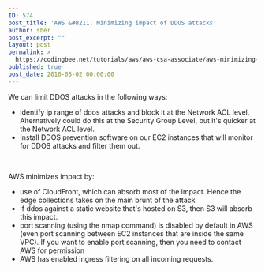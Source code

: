 ```yaml
---
ID: 574
post_title: 'AWS &#8211; Minimizing impact of DDOS attacks'
author: sher
post_excerpt: ""
layout: post
permalink: >
  https://codingbee.net/tutorials/aws/aws-csa-associate/aws-minimizing-impact-of-ddos-attacks
published: true
post_date: 2016-05-02 00:00:00
---
```

We can limit DDOS attacks in the following ways:
<ul>
 	<li>identify ip range of ddos attacks and block it at the Network ACL level. Alternatively could do this at the Security Group Level, but it's quicker at the Network ACL level.</li>
 	<li>Install DDOS prevention software on our EC2 instances that will monitor for DDOS attacks and filter them out.</li>
</ul>
&nbsp;

AWS minimizes impact by:
<ul>
 	<li>use of CloudFront, which can absorb most of the impact. Hence the edge collections takes on the main brunt of the attack</li>
 	<li>If ddos against a static website that's hosted on S3, then S3 will absorb this impact.</li>
 	<li>port scanning (using the nmap command) is disabled by default in AWS (even port scanning between EC2 instances that are inside the same VPC). If you want to enable port scanning, then you need to contact AWS for permission</li>
 	<li>AWS has enabled ingress filtering on all incoming requests.</li>
</ul>
